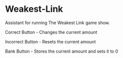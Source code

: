 # Weakest-Link

Assistant for running The Weakest Link game show. 

Correct Button - Changes the current amount

Incorrect Button - Resets the current amount

Bank Button - Stores the current amount and sets it to 0
